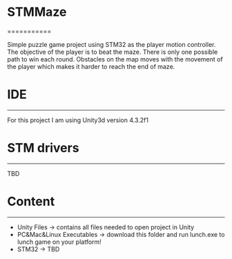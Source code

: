# STMMaze
===========

Simple puzzle game project using STM32 as the player motion controller. The objective of the player is to beat the maze.
There is only one possible path to win each round. Obstacles on the map moves with the movement of the player which makes it harder to reach the end of maze.

# IDE
------

For this project I am using Unity3d version 4.3.2f1

# STM drivers
------
TBD

# Content
------
- Unity Files -> contains all files needed to open project in Unity
- PC&Mac&Linux Executables -> download this folder and run lunch.exe to lunch game on your platform!
- STM32 -> TBD